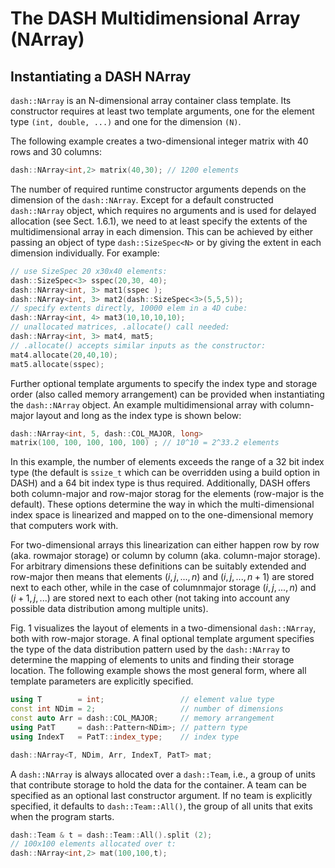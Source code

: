 # The DASH Multidimensional Array (NArray)

## Instantiating a DASH NArray

`dash::NArray` is an N-dimensional array container class template. Its constructor requires
at least two template arguments, one for the element type `(int, double, ...)` and one for
the dimension `(N)`.

The following example creates a two-dimensional integer matrix with
40 rows and 30 columns:

~~~c++
dash::NArray<int,2> matrix(40,30); // 1200 elements
~~~

The number of required runtime constructor arguments depends on the dimension of
the `dash::NArray`. Except for a default constructed `dash::NArray` object, which requires
no arguments and is used for delayed allocation (see Sect. 1.6.1), we need to at least
specify the extents of the multidimensional array in each dimension. This can be achieved
by either passing an object of type `dash::SizeSpec<N>` or by giving the extent in each
dimension individually. For example:

~~~c++
// use SizeSpec 20 x30x40 elements:
dash::SizeSpec<3> sspec(20,30, 40);
dash::NArray<int, 3> mat1(sspec );
dash::NArray<int, 3> mat2(dash::SizeSpec<3>(5,5,5));
// specify extents directly, 10000 elem in a 4D cube:
dash::NArray<int, 4> mat3(10,10,10,10);
// unallocated matrices, .allocate() call needed:
dash::NArray<int, 3> mat4, mat5;
// .allocate() accepts similar inputs as the constructor:
mat4.allocate(20,40,10);
mat5.allocate(sspec);
~~~

Further optional template arguments to specify the index type and storage order (also
called memory arrangement) can be provided when instantiating the `dash::NArray` object.
An example multidimensional array with column-major layout and long as the index type
is shown below:

~~~c++
dash::NArray<int, 5, dash::COL_MAJOR, long>
matrix(100, 100, 100, 100, 100) ; // 10^10 = 2^33.2 elements 
~~~

In this example, the number of elements exceeds the range of a 32 bit index type (the
default is `ssize_t` which can be overridden using a build option in DASH) and a 64 bit
index type is thus required.
Additionally, DASH offers both column-major and row-major storag for the elements
(row-major is the default). These options determine the way in which the multi-dimensional
index space is linearized and mapped on to the one-dimensional memory that computers work
with.

For two-dimensional arrays this linearization can either happen row by row (aka. rowmajor
storage) or column by column (aka. column-major storage). For arbitrary dimensions these
definitions can be suitably extended and row-major then means that elements
$(i, j,..., n)$ and $(i, j,..., n + 1)$ are stored next to each other, while in the case of
columnmajor storage $(i, j,..., n)$ and $(i + 1, j, ...)$ are stored next to each other
(not taking into account any possible data distribution among multiple units).

Fig. 1 visualizes the layout of elements in a two-dimensional `dash::NArray`, both with
row-major storage.
A final optional template argument specifies the type of the data distribution pattern
used by the `dash::NArray` to determine the mapping of elements to units and finding their
storage location. The following example shows the most general form, where all template
parameters are explicitly specified.

~~~c++
using T        = int;                 // element value type
const int NDim = 2;                   // number of dimensions
const auto Arr = dash::COL_MAJOR;     // memory arrangement
using PatT     = dash::Pattern<NDim>; // pattern type
using IndexT   = PatT::index_type;    // index type

dash::NArray<T, NDim, Arr, IndexT, PatT> mat;
~~~

A `dash::NArray` is always allocated over a `dash::Team`, i.e., a group of units that contribute
storage to hold the data for the container. A team can be specified as an optional last
constructor argument. If no team is explicitly specified, it defaults to `dash::Team::All()`,
the group of all units that exits when the program starts.

~~~c++
dash::Team & t = dash::Team::All().split (2);
// 100x100 elements allocated over t:
dash::NArray<int,2> mat(100,100,t);
~~~

